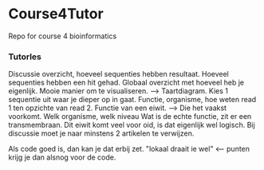 # Course4Tutor
Repo for course 4 bioinformatics

### Tutorles
Discussie
overzicht, hoeveel sequenties hebben resultaat. Hoeveel sequenties hebben een hit gehad.
Globaal overzicht met hoeveel heb je eigenlijk. Mooie manier om te visualiseren. --> Taartdiagram.
Kies 1 sequentie uit waar je dieper op in gaat. Functie, organisme, hoe weten read 1 ten opzichte van read 2. 
Functie van een eiwit. --> Die het vaakst voorkomt.
Welk organisme, welk niveau
Wat is de echte functie, zit er een transmembraan. 
Dit eiwit komt veel voor oid, is dat eigenlijk wel logisch.
Bij discussie moet je naar minstens 2 artikelen te verwijzen. 

Als code goed is, dan kan je dat erbij zet. "lokaal draait ie wel" <-- punten krijg je dan alsnog voor de code.
